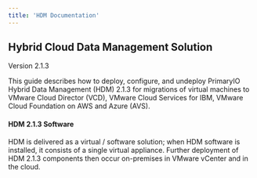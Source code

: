 ```yaml
---
title: 'HDM Documentation'
---
```


## Hybrid Cloud Data Management Solution
Version 2.1.3

This guide describes how to deploy, configure, and undeploy PrimaryIO Hybrid Data Management (HDM) 2.1.3 for migrations of virtual machines to VMware Cloud Director (VCD), VMware Cloud Services for IBM, VMware Cloud Foundation on AWS and Azure (AVS).

#### HDM 2.1.3 Software

HDM is delivered as a virtual / software solution; when HDM software is installed, it consists of a single virtual appliance. Further deployment of HDM 2.1.3 components then occur on-premises in VMware vCenter and in the cloud.


